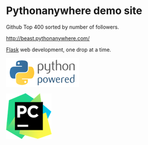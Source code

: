 # Pythonanywhere demo site

Github Top 400 sorted by number of followers.

http://beast.pythonanywhere.com/

[Flask](http://flask.pocoo.org/) web development, one drop at a time.

[![Python Powered](static/img/python-powered.png "Python Powered")](https://www.python.org/)

[![Pycharm Powered](static/img/pycharm-logo.png "Pycharm Powered")](https://www.jetbrains.com/pycharm/)